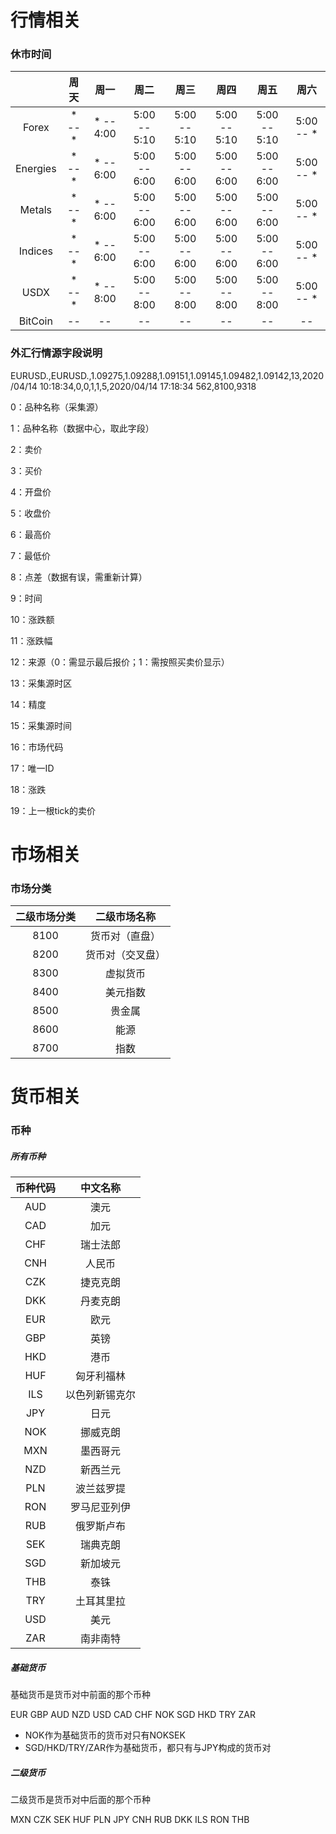 # 行情相关

### 休市时间

|          |  周天  |   周一    |     周二     |     周三     |     周四     |     周五     |   周六    |
| :------: | :----: | :-------: | :----------: | :----------: | :----------: | :----------: | :-------: |
|  Forex   | * -- * | * -- 4:00 | 5:00 -- 5:10 | 5:00 -- 5:10 | 5:00 -- 5:10 | 5:00 -- 5:10 | 5:00 -- * |
| Energies | * -- * | * -- 6:00 | 5:00 -- 6:00 | 5:00 -- 6:00 | 5:00 -- 6:00 | 5:00 -- 6:00 | 5:00 -- * |
|  Metals  | * -- * | * -- 6:00 | 5:00 -- 6:00 | 5:00 -- 6:00 | 5:00 -- 6:00 | 5:00 -- 6:00 | 5:00 -- * |
| Indices  | * -- * | * -- 6:00 | 5:00 -- 6:00 | 5:00 -- 6:00 | 5:00 -- 6:00 | 5:00 -- 6:00 | 5:00 -- * |
|   USDX   | * -- * | * -- 8:00 | 5:00 -- 8:00 | 5:00 -- 8:00 | 5:00 -- 8:00 | 5:00 -- 8:00 | 5:00 -- * |
| BitCoin  |   --   |    --     |      --      |      --      |      --      |      --      |    --     |



### 外汇行情源字段说明

EURUSD.,EURUSD.,1.09275,1.09288,1.09151,1.09145,1.09482,1.09142,13,2020/04/14 10:18:34,0,0,1,1,5,2020/04/14 17:18:34 562,8100,9318

0：品种名称（采集源）

1：品种名称（数据中心，取此字段）

2：卖价

3：买价

4：开盘价

5：收盘价

6：最高价

7：最低价

8：点差（数据有误，需重新计算）

9：时间

10：涨跌额

11：涨跌幅

12：来源（0：需显示最后报价；1：需按照买卖价显示）

13：采集源时区

14：精度

15：采集源时间

16：市场代码

17：唯一ID

18：涨跌

19：上一根tick的卖价





# 市场相关

### 市场分类

| 二级市场分类 |   二级市场名称   |
| :----------: | :--------------: |
|     8100     |  货币对（直盘）  |
|     8200     | 货币对（交叉盘） |
|     8300     |     虚拟货币     |
|     8400     |     美元指数     |
|     8500     |      贵金属      |
|     8600     |       能源       |
|     8700     |       指数       |



# 货币相关

### 币种

##### 所有币种

| 币种代码 |    中文名称    |
| :------: | :------------: |
|   AUD    |      澳元      |
|   CAD    |      加元      |
|   CHF    |    瑞士法郎    |
|   CNH    |     人民币     |
|   CZK    |    捷克克朗    |
|   DKK    |    丹麦克朗    |
|   EUR    |      欧元      |
|   GBP    |      英镑      |
|   HKD    |      港币      |
|   HUF    |   匈牙利福林   |
|   ILS    | 以色列新锡克尔 |
|   JPY    |      日元      |
|   NOK    |    挪威克朗    |
|   MXN    |    墨西哥元    |
|   NZD    |    新西兰元    |
|   PLN    |   波兰兹罗提   |
|   RON    |  罗马尼亚列伊  |
|   RUB    |   俄罗斯卢布   |
|   SEK    |    瑞典克朗    |
|   SGD    |    新加坡元    |
|   THB    |      泰铢      |
|   TRY    |   土耳其里拉   |
|   USD    |      美元      |
|   ZAR    |    南非南特    |



##### 基础货币

基础货币是货币对中前面的那个币种

EUR	GBP	AUD	NZD	USD	CAD	CHF	NOK	SGD	HKD	TRY	ZAR

*   NOK作为基础货币的货币对只有NOKSEK
*   SGD/HKD/TRY/ZAR作为基础货币，都只有与JPY构成的货币对



##### 二级货币

二级货币是货币对中后面的那个币种

MXN	CZK	SEK 	HUF	PLN	JPY	CNH	RUB	DKK	ILS	RON	THB